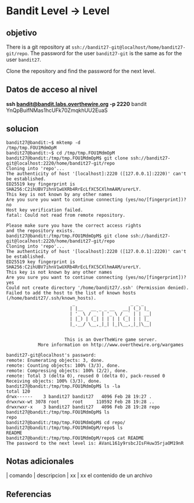 # Bandit Level -> Level



## objetivo
There is a git repository at `ssh://bandit27-git@localhost/home/bandit27-git/repo`. The password for the user `bandit27-git` is the same as for the user `bandit27`.
  
Clone the repository and find the password for the next level.

## Datos de acceso al nivel
**ssh bandit@bandit.labs.overthewire.org -p 2220**
bandit
YnQpBuifNMas1hcUFk70ZmqkhUU2EuaS


## solucion
```bash()
bandit27@bandit:~$ mktemp -d
/tmp/tmp.FOU1MdmOpM
bandit27@bandit:~$ cd /tmp/tmp.FOU1MdmOpM
bandit27@bandit:/tmp/tmp.FOU1MdmOpM$ git clone ssh://bandit27-git@localhost:2220/home/bandit27-git/repo
Cloning into 'repo'...
The authenticity of host '[localhost]:2220 ([127.0.0.1]:2220)' can't be established.
ED25519 key fingerprint is SHA256:C2ihUBV7ihnV1wUXRb4RrEcLfXC5CXlhmAAM/urerLY.
This key is not known by any other names
Are you sure you want to continue connecting (yes/no/[fingerprint])? no
Host key verification failed.
fatal: Could not read from remote repository.

Please make sure you have the correct access rights
and the repository exists.
bandit27@bandit:/tmp/tmp.FOU1MdmOpM$ git clone ssh://bandit27-git@localhost:2220/home/bandit27-git/repo
Cloning into 'repo'...
The authenticity of host '[localhost]:2220 ([127.0.0.1]:2220)' can't be established.
ED25519 key fingerprint is SHA256:C2ihUBV7ihnV1wUXRb4RrEcLfXC5CXlhmAAM/urerLY.
This key is not known by any other names
Are you sure you want to continue connecting (yes/no/[fingerprint])? yes
Could not create directory '/home/bandit27/.ssh' (Permission denied).
Failed to add the host to the list of known hosts (/home/bandit27/.ssh/known_hosts).
                         _                     _ _ _   
                        | |__   __ _ _ __   __| (_) |_ 
                        | '_ \ / _` | '_ \ / _` | | __|
                        | |_) | (_| | | | | (_| | | |_ 
                        |_.__/ \__,_|_| |_|\__,_|_|\__|
                                                       

                      This is an OverTheWire game server. 
            More information on http://www.overthewire.org/wargames

bandit27-git@localhost's password: 
remote: Enumerating objects: 3, done.
remote: Counting objects: 100% (3/3), done.
remote: Compressing objects: 100% (2/2), done.
remote: Total 3 (delta 0), reused 0 (delta 0), pack-reused 0
Receiving objects: 100% (3/3), done.
bandit27@bandit:/tmp/tmp.FOU1MdmOpM$ ls -la
total 120
drwx------    3 bandit27 bandit27   4096 Feb 28 19:27 .
drwxrwx-wt 3078 root     root     110592 Feb 28 19:28 ..
drwxrwxr-x    3 bandit27 bandit27   4096 Feb 28 19:28 repo
bandit27@bandit:/tmp/tmp.FOU1MdmOpM$ ls
repo
bandit27@bandit:/tmp/tmp.FOU1MdmOpM$ cd repo/
bandit27@bandit:/tmp/tmp.FOU1MdmOpM/repo$ ls
README
bandit27@bandit:/tmp/tmp.FOU1MdmOpM/repo$ cat README
The password to the next level is: AVanL161y9rsbcJIsFHuw35rjaOM19nR
```

## Notas adicionales
| comando | descripcion
| xx | xx el contenido de un archivo 

## Referencias

